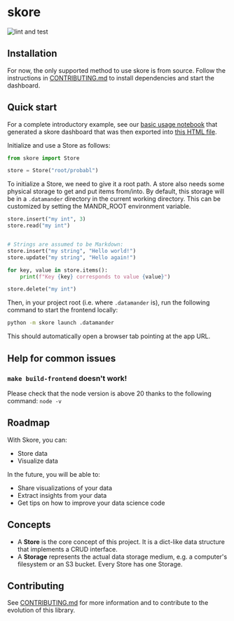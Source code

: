 # skore

![lint and test](https://github.com/probabl-ai/skore/actions/workflows/lint-and-test.yml/badge.svg)

## Installation

For now, the only supported method to use skore is from source.
Follow the instructions in [CONTRIBUTING.md](/CONTRIBUTING.md#quick-start) to install dependencies and start the dashboard.

## Quick start

For a complete introductory example, see our [basic usage notebook](/notebooks/basic_usage.ipynb) that generated a skore dashboard that was then exported into [this HTML file](https://drive.google.com/file/d/1wPUTWBov6lWVivnbkLyhzUis3aQJsSjV/view?usp=share_link).

Initialize and use a Store as follows:
```python
from skore import Store

store = Store("root/probabl")
```

To initialize a Store, we need to give it a root path.
A store also needs some physical storage to get and put items from/into. By default, this storage will be in a `.datamander` directory in the current working directory. This can be customized by setting the MANDR_ROOT environment variable.

```python
store.insert("my int", 3)
store.read("my int")


# Strings are assumed to be Markdown:
store.insert("my string", "Hello world!")
store.update("my string", "Hello again!")

for key, value in store.items():
    print(f"Key {key} corresponds to value {value}")

store.delete("my int")
```

Then, in your project root (i.e. where `.datamander` is), run the following command to start the frontend locally:
```sh
python -m skore launch .datamander
```
This should automatically open a browser tab pointing at the app URL.

## Help for common issues


### `make build-frontend` doesn't work!

Please check that the node version is above 20 thanks to the following command: `node -v`

## Roadmap


With Skore, you can:
- Store data
- Visualize data

In the future, you will be able to:
- Share visualizations of your data
- Extract insights from your data
- Get tips on how to improve your data science code

## Concepts


- A **Store** is the core concept of this project. It is a dict-like data structure that implements a CRUD interface.
- A **Storage** represents the actual data storage medium, e.g. a computer's filesystem or an S3 bucket. Every Store has one Storage.

## Contributing

See [CONTRIBUTING.md](CONTRIBUTING.md) for more information and to contribute to the evolution of this library.
